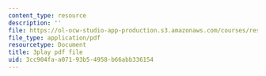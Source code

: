 ```yaml
---
content_type: resource
description: ''
file: https://ol-ocw-studio-app-production.s3.amazonaws.com/courses/res-6-012-introduction-to-probability-spring-2018/3cc904faa07193b54958b66abb336154_mgAhDIdbUK8.pdf
file_type: application/pdf
resourcetype: Document
title: 3play pdf file
uid: 3cc904fa-a071-93b5-4958-b66abb336154
---
```

